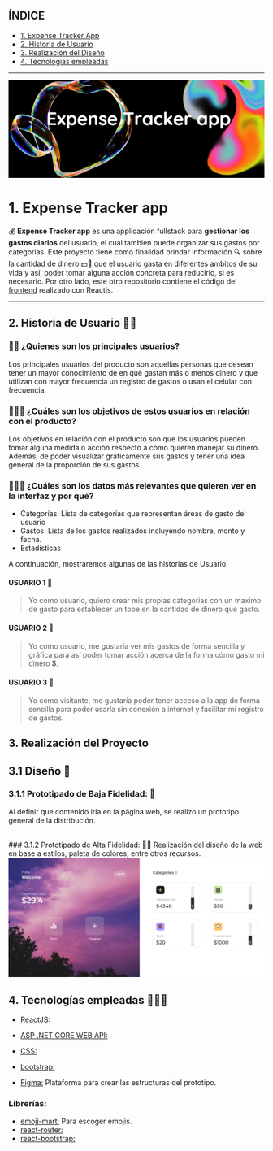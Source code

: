 ## ÍNDICE
* [1. Expense Tracker App](#1-Expense-Tracker-App )
* [2. Historia de Usuario](#2-historia-de-usuario)
* [3. Realización del Diseño](#3-realizacion-del-proyecto)
* [4. Tecnologías empleadas](#4-tecnologias-empleadas)

***

<div align="center">
<img src="https://github.com/fifete/expenses-tracker-react/blob/main/public/expense_tracker_banner.png" width="600" >
</div>

# 1. Expense Tracker app

💰 **Expense Tracker app** es una applicación fullstack para **gestionar los gastos diarios** del usuario, el cual tambien puede organizar sus gastos por categorias. Este proyecto tiene como finalidad brindar información 🔍 sobre la cantidad de dinero 💵💸 que el usuario gasta en diferentes ambitos de su vida y así, poder tomar alguna acción concreta para reducirlo, si es necesario. Por otro lado, este otro repositorio contiene el código del [frontend](https://es.reactjs.org/) realizado con Reactjs.

***

## 2. Historia de Usuario ✍🏼

### 🕵🏼 ¿Quienes son los principales usuarios?
Los principales usuarios del producto son aquellas personas que desean tener un mayor conocimiento de en qué gastan más o menos dinero y que utilizan con mayor frecuencia un registro de gastos o usan el celular con frecuencia.

### 🕵🏼‍♀️ ¿Cuáles son los objetivos de estos usuarios en relación con el producto?
Los objetivos en relación con el producto son que los usuarios pueden tomar alguna medida o acción respecto a cómo quieren manejar su dinero. Además, de poder visualizar gráficamente sus gastos y tener una idea general de la proporción de sus gastos.

### 🕵🏽‍♂️ ¿Cuáles son los datos más relevantes que quieren ver en la interfaz y por qué?
- Categorías: Lista de categorías que representan áreas de gasto del usuario
- Gastos: Lista de los gastos realizados incluyendo nombre, monto y fecha.
- Estadísticas

A continuación, mostraremos algunas de las historias de Usuario:

#### USUARIO 1 🧔

> Yo como usuario, quiero crear mis propias categorias con un maximo de gasto para establecer un tope en la cantidad de dinero que gasto.

#### USUARIO 2 👩

> Yo como usuario, me gustaría ver mis gastos de forma sencilla y gráfica para así poder tomar acción acerca de la forma cómo gasto mi dinero 💲.

#### USUARIO 3 👧

> Yo como visitante, me gustaría poder tener acceso a la app de forma sencilla para poder usarla sin conexión a internet y facilitar mi registro de gastos.

## 3. Realización del Proyecto
## 3.1 Diseño 📱
### 3.1.1 Prototipado de Baja Fidelidad: 📝
Al definir que contenido iría en la página web, se realizo un prototipo general de la distribución.
<div align="center">
<img src="" width="800">
</div>
### 3.1.2 Prototipado de Alta Fidelidad: 💁🏼
Realización del diseño de la web en base a estilos, paleta de colores, entre otros recursos.
<div align="center">
<img  src="https://github.com/fifete/expenses-tracker-react/blob/main/public/frontEnd%20(1).png"  width="600">
 </div>
 
 ## 4. Tecnologías empleadas 👩🏾‍💻
-   [ReactJS:](https://es.reactjs.org/) 

-   [ASP .NET CORE WEB API:](https://dotnet.microsoft.com/en-us/apps/aspnet) 

-   [CSS:](https://developer.mozilla.org/es/docs/Web/CSS)

-   [bootstrap:](https://getbootstrap.com/)

-   [Figma:](https://www.figma.com) Plataforma para crear las estructuras del prototipo.

### Librerías:
- [emoji-mart:](https://www.npmjs.com/package/emoji-mart)  Para escoger emojis.
- [react-router:](https://reactrouter.com/)
- [react-bootstrap:](https://react-bootstrap.github.io/)
